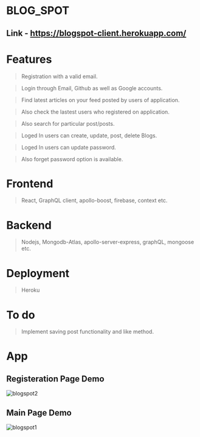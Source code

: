 # BLOG_SPOT

## Link - https://blogspot-client.herokuapp.com/

# Features 

> Registration with a valid email.

> Login through Email, Github as well as Google accounts.
 
> Find latest articles on your feed posted by users of application.
 
> Also check the lastest users who registered on application.

> Also search for particular post/posts.

> Loged In users can create, update, post, delete Blogs. 

> Loged In users can update password.

> Also forget password option is available.

# Frontend 

> React, GraphQL client, apollo-boost, firebase, context etc.

# Backend 

> Nodejs, Mongodb-Atlas, apollo-server-express, graphQL, mongoose etc.

# Deployment

> Heroku 

# To do

> Implement saving post functionality and like method.

# App

## Registeration Page Demo
![blogspot2](https://user-images.githubusercontent.com/57112545/122531515-34a8eb00-d03d-11eb-9959-316ea9c40580.png)

## Main Page Demo
![blogspot1](https://user-images.githubusercontent.com/57112545/122531498-307ccd80-d03d-11eb-8b12-9333374b4db7.png)
